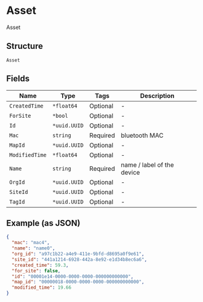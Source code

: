 
# Asset

Asset

## Structure

`Asset`

## Fields

| Name | Type | Tags | Description |
|  --- | --- | --- | --- |
| `CreatedTime` | `*float64` | Optional | - |
| `ForSite` | `*bool` | Optional | - |
| `Id` | `*uuid.UUID` | Optional | - |
| `Mac` | `string` | Required | bluetooth MAC |
| `MapId` | `*uuid.UUID` | Optional | - |
| `ModifiedTime` | `*float64` | Optional | - |
| `Name` | `string` | Required | name / label of the device |
| `OrgId` | `*uuid.UUID` | Optional | - |
| `SiteId` | `*uuid.UUID` | Optional | - |
| `TagId` | `*uuid.UUID` | Optional | - |

## Example (as JSON)

```json
{
  "mac": "mac4",
  "name": "name0",
  "org_id": "a97c1b22-a4e9-411e-9bfd-d8695a0f9e61",
  "site_id": "441a1214-6928-442a-8e92-e1d34b8ec6a6",
  "created_time": 59.3,
  "for_site": false,
  "id": "00001e14-0000-0000-0000-000000000000",
  "map_id": "00000018-0000-0000-0000-000000000000",
  "modified_time": 19.66
}
```

